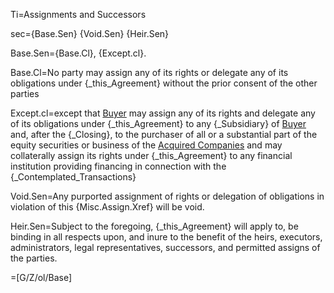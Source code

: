 Ti=Assignments and Successors

sec={Base.Sen}  {Void.Sen}  {Heir.Sen}

Base.Sen={Base.Cl}, {Except.cl}.

Base.Cl=No party may assign any of its rights or delegate any of its obligations under {_this_Agreement} without the prior consent of the other parties

Except.cl=except that <a href="#SPA.Def.Buyer.Def" class="definedterm">Buyer</a> may assign any of its rights and delegate any of its obligations under {_this_Agreement} to any {_Subsidiary} of <a href="#SPA.Def.Buyer.Def" class="definedterm">Buyer</a> and, after the {_Closing}, to the purchaser of all or a substantial part of the equity securities or business of the <a href="#SPA.Def.Acquired_Companies.Def" class="definedterm">Acquired Companies</a> and may collaterally assign its rights under {_this_Agreement} to any financial institution providing financing in connection with the {_Contemplated_Transactions}

Void.Sen=Any purported assignment of rights or delegation of obligations in violation of this {Misc.Assign.Xref} will be void.

Heir.Sen=Subject to the foregoing, {_this_Agreement} will apply to, be binding in all respects upon, and inure to the benefit of the heirs, executors, administrators, legal representatives, successors, and permitted assigns of the parties.

=[G/Z/ol/Base]
